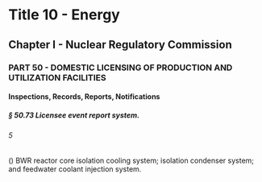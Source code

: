 
# Title 10 - Energy
## Chapter I - Nuclear Regulatory Commission
### PART 50 - DOMESTIC LICENSING OF PRODUCTION AND UTILIZATION FACILITIES
#### Inspections, Records, Reports, Notifications
##### § 50.73 Licensee event report system.
###### 5

() BWR reactor core isolation cooling system; isolation condenser system; and feedwater coolant injection system.
